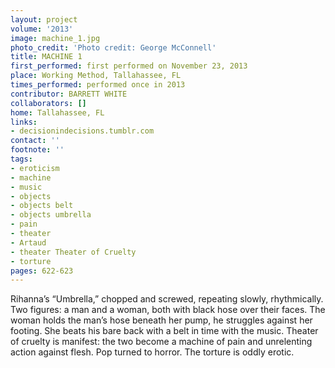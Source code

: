 ```yaml
---
layout: project
volume: '2013'
image: machine_1.jpg
photo_credit: 'Photo credit: George McConnell'
title: MACHINE 1
first_performed: first performed on November 23, 2013
place: Working Method, Tallahassee, FL
times_performed: performed once in 2013
contributor: BARRETT WHITE
collaborators: []
home: Tallahassee, FL
links:
- decisionindecisions.tumblr.com
contact: ''
footnote: ''
tags:
- eroticism
- machine
- music
- objects
- objects belt
- objects umbrella
- pain
- theater
- Artaud
- theater Theater of Cruelty
- torture
pages: 622-623
---
```


Rihanna’s “Umbrella,” chopped and screwed, repeating slowly, rhythmically. Two figures: a man and a woman, both with black hose over their faces. The woman holds the man’s hose beneath her pump, he struggles against her footing. She beats his bare back with a belt in time with the music. Theater of cruelty is manifest: the two become a machine of pain and unrelenting action against flesh. Pop turned to horror. The torture is oddly erotic.
